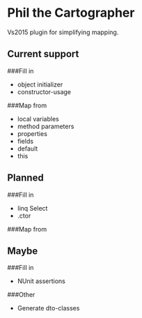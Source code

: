 # Phil the Cartographer
Vs2015 plugin for simplifying mapping.

## Current support

###Fill in 
  * object initializer
  * constructor-usage

###Map from
  * local variables
  * method parameters
  * properties
  * fields
  * default
  * this
  

## Planned

###Fill in 
  * linq Select
  * .ctor

###Map from
  
## Maybe

###Fill in 
  * NUnit assertions

###Other
  * Generate dto-classes
